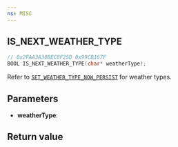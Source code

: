 ```yaml
---
ns: MISC
---
```

## IS_NEXT_WEATHER_TYPE

```c
// 0x2FAA3A30BEC0F25D 0x99CB167F
BOOL IS_NEXT_WEATHER_TYPE(char* weatherType);
```

Refer to [`SET_WEATHER_TYPE_NOW_PERSIST`](#_0xED712CA327900C8A) for weather types.

## Parameters
* **weatherType**: 

## Return value
